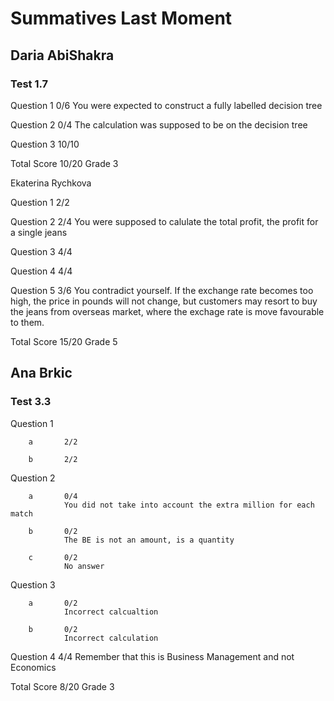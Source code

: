 # Summatives Last Moment
## Daria AbiShakra
### Test 1.7


Question 1      0/6
                You were expected to construct a fully labelled decision tree

Question 2      0/4
                The calculation was supposed to be on the decision tree

Question 3      10/10

Total Score 10/20 Grade 3

Ekaterina Rychkova


Question 1      2/2

Question 2      2/4
                You were supposed to calulate the total profit, the profit for a single jeans

Question 3      4/4

Question 4      4/4

Question 5      3/6
                You contradict yourself. 
                If the exchange rate becomes too high, the price in pounds will not change,
                but customers may resort to buy the jeans from overseas market, where the
                exchage rate is move favourable to them.

Total Score 15/20 Grade 5

## Ana Brkic
### Test 3.3

Question 1

        a       2/2

        b       2/2

Question 2

        a       0/4
                You did not take into account the extra million for each match

        b       0/2
                The BE is not an amount, is a quantity

        c       0/2
                No answer

Question 3  

        a       0/2
                Incorrect calcualtion

        b       0/2
                Incorrect calculation

Question 4      4/4
                Remember that this is Business Management and not Economics
                

Total Score 8/20  Grade 3


